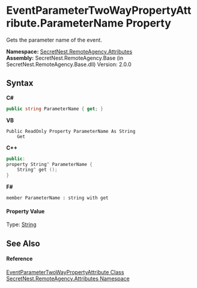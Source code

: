 # EventParameterTwoWayPropertyAttribute.ParameterName Property 
 

Gets the parameter name of the event.

**Namespace:**&nbsp;<a href="N_SecretNest_RemoteAgency_Attributes">SecretNest.RemoteAgency.Attributes</a><br />**Assembly:**&nbsp;SecretNest.RemoteAgency.Base (in SecretNest.RemoteAgency.Base.dll) Version: 2.0.0

## Syntax

**C#**<br />
``` C#
public string ParameterName { get; }
```

**VB**<br />
``` VB
Public ReadOnly Property ParameterName As String
	Get
```

**C++**<br />
``` C++
public:
property String^ ParameterName {
	String^ get ();
}
```

**F#**<br />
``` F#
member ParameterName : string with get

```


#### Property Value
Type: <a href="https://docs.microsoft.com/dotnet/api/system.string" target="_blank">String</a>

## See Also


#### Reference
<a href="T_SecretNest_RemoteAgency_Attributes_EventParameterTwoWayPropertyAttribute">EventParameterTwoWayPropertyAttribute Class</a><br /><a href="N_SecretNest_RemoteAgency_Attributes">SecretNest.RemoteAgency.Attributes Namespace</a><br />